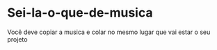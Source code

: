 # Sei-la-o-que-de-musica
Você deve copiar a musica e colar no mesmo lugar que vai estar o seu projeto
